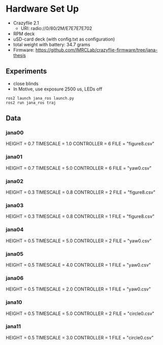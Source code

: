 # Hardware Set Up

* Crazyflie 2.1
    * URI: radio://0/80/2M/E7E7E7E702
* RPM deck
* uSD-card deck (with config.txt as configuration)
* total weight with battery: 34.7 grams
* Firmware: https://github.com/IMRCLab/crazyflie-firmware/tree/jana-thesis

## Experiments

* close blinds
* In Motive, use exposure 2500 us, LEDs off

```
ros2 launch jana_ros launch.py
ros2 run jana_ros traj
```

## Data

### jana00

HEIGHT = 0.7
TIMESCALE = 1.0
CONTROLLER = 6
FILE = "figure8.csv"

### jana01

HEIGHT = 0.7
TIMESCALE = 5.0
CONTROLLER = 6
FILE = "yaw0.csv"

### jana02

HEIGHT = 0.3
TIMESCALE = 0.8
CONTROLLER = 2
FILE = "figure8.csv"

### jana03

HEIGHT = 0.3
TIMESCALE = 0.8
CONTROLLER = 1
FILE = "figure8.csv"

### jana04

HEIGHT = 0.5
TIMESCALE = 5.0
CONTROLLER = 2
FILE = "yaw0.csv"

### jana05

HEIGHT = 0.5
TIMESCALE = 4.0
CONTROLLER = 1
FILE = "yaw0.csv"

### jana06

HEIGHT = 0.5
TIMESCALE = 2.0
CONTROLLER = 1
FILE = "yaw0.csv"

### jana10

HEIGHT = 0.5
TIMESCALE = 5.0
CONTROLLER = 2
FILE = "circle0.csv"

### jana11

HEIGHT = 0.5
TIMESCALE = 3.0
CONTROLLER = 1
FILE = "circle0.csv"

